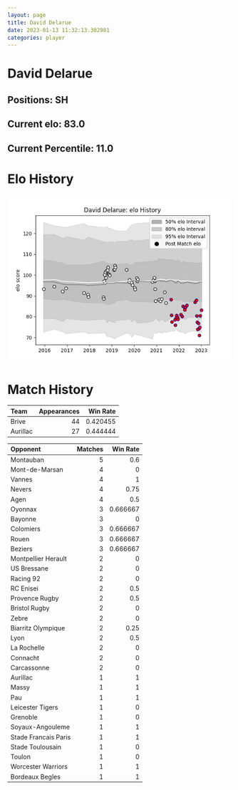 ```yaml
---  
layout: page  
title: David Delarue  
date: 2023-01-13 11:32:13.302981  
categories: player  
---
```

# David Delarue

## Positions: SH

## Current elo: 83.0

## Current Percentile: 11.0

# Elo History


![elo history](history_DavidDelarue.png)
# Match History


| Team     |   Appearances |   Win Rate |
|:---------|--------------:|-----------:|
| Brive    |            44 |   0.420455 |
| Aurillac |            27 |   0.444444 |

| Opponent             |   Matches |   Win Rate |
|:---------------------|----------:|-----------:|
| Montauban            |         5 |   0.6      |
| Mont-de-Marsan       |         4 |   0        |
| Vannes               |         4 |   1        |
| Nevers               |         4 |   0.75     |
| Agen                 |         4 |   0.5      |
| Oyonnax              |         3 |   0.666667 |
| Bayonne              |         3 |   0        |
| Colomiers            |         3 |   0.666667 |
| Rouen                |         3 |   0.666667 |
| Beziers              |         3 |   0.666667 |
| Montpellier Herault  |         2 |   0        |
| US Bressane          |         2 |   0        |
| Racing 92            |         2 |   0        |
| RC Enisei            |         2 |   0.5      |
| Provence Rugby       |         2 |   0.5      |
| Bristol Rugby        |         2 |   0        |
| Zebre                |         2 |   0        |
| Biarritz Olympique   |         2 |   0.25     |
| Lyon                 |         2 |   0.5      |
| La Rochelle          |         2 |   0        |
| Connacht             |         2 |   0        |
| Carcassonne          |         2 |   0        |
| Aurillac             |         1 |   1        |
| Massy                |         1 |   1        |
| Pau                  |         1 |   1        |
| Leicester Tigers     |         1 |   0        |
| Grenoble             |         1 |   0        |
| Soyaux-Angouleme     |         1 |   1        |
| Stade Francais Paris |         1 |   1        |
| Stade Toulousain     |         1 |   0        |
| Toulon               |         1 |   0        |
| Worcester Warriors   |         1 |   1        |
| Bordeaux Begles      |         1 |   1        |